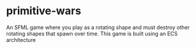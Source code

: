 # primitive-wars
An SFML game where you play as a rotating shape and must destroy other rotating shapes that spawn over time. This game is built using an ECS architecture
